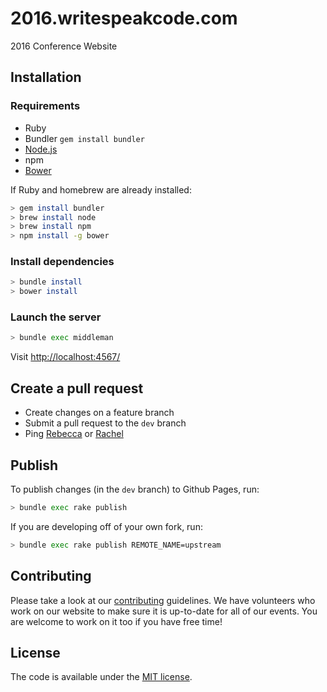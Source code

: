 # 2016.writespeakcode.com
2016 Conference Website
## Installation

### Requirements

- Ruby
- Bundler `gem install bundler`
- [Node.js](http://nodejs.org/)
- npm
- [Bower](http://bower.io/)

If Ruby and homebrew are already installed:

```bash
> gem install bundler
> brew install node
> brew install npm
> npm install -g bower
```

### Install dependencies

```bash
> bundle install
> bower install
```

### Launch the server

```bash
> bundle exec middleman
```

Visit [http://localhost:4567/](http://localhost:4567/)

## Create a pull request

- Create changes on a feature branch
- Submit a pull request to the `dev` branch
- Ping [Rebecca](@rmw) or [Rachel](@rachelober)

## Publish

To publish changes (in the `dev` branch) to Github Pages, run:

```bash
> bundle exec rake publish
```

If you are developing off of your own fork, run:

```bash
> bundle exec rake publish REMOTE_NAME=upstream
```

## Contributing

Please take a look at our [contributing](CONTRIBUTE.md) guidelines. We have volunteers who work on our website to make sure it is up-to-date for all of our events. You are welcome to work on it too if you have free time!

## License

The code is available under the [MIT license](MIT-LICENSE).
